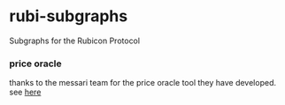 # rubi-subgraphs
Subgraphs for the Rubicon Protocol


### price oracle
thanks to the messari team for the price oracle tool they have developed. see [here](https://github.com/messari/subgraphs/tree/master/subgraphs/_reference_/src/prices)